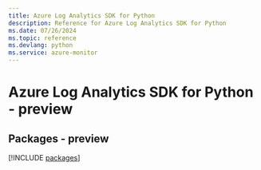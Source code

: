 ```yaml
---
title: Azure Log Analytics SDK for Python
description: Reference for Azure Log Analytics SDK for Python
ms.date: 07/26/2024
ms.topic: reference
ms.devlang: python
ms.service: azure-monitor
---
```

# Azure Log Analytics SDK for Python - preview
## Packages - preview
[!INCLUDE [packages](log-analytics-index.md)]